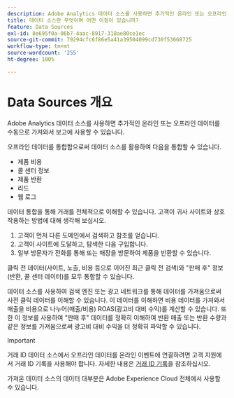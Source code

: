 ```yaml
---
description: Adobe Analytics 데이터 소스를 사용하면 추가적인 온라인 또는 오프라인 데이터를 수동으로 가져와서 보고에 사용할 수 있습니다.
title: 데이터 소스란 무엇이며 어떤 이점이 있습니까?
feature: Data Sources
exl-id: 8e695f0a-06b7-4aac-8917-318ae80ce1ec
source-git-commit: 79294cfc6f86e5a41a39504099cd730f53668725
workflow-type: tm+mt
source-wordcount: '255'
ht-degree: 100%

---
```


# Data Sources 개요

Adobe Analytics 데이터 소스를 사용하면 추가적인 온라인 또는 오프라인 데이터를 수동으로 가져와서 보고에 사용할 수 있습니다.

오프라인 데이터를 통합함으로써 데이터 소스를 활용하여 다음을 통합할 수 있습니다.

* 제품 비용
* 콜 센터 정보
* 제품 반환
* 리드
* 웹 로그

데이터 통합을 통해 거래를 전체적으로 이해할 수 있습니다. 고객이 귀사 사이트와 상호 작용하는 방법에 대해 생각해 보십시오.

1. 고객이 먼저 다른 도메인에서 검색하고 참조를 얻습니다.
1. 고객이 사이트에 도달하고, 탐색한 다음 구입합니다.
1. 일부 방문자가 전화를 통해 또는 매장을 방문하여 제품을 반환할 수 있습니다.

클릭 전 데이터(사이트, 노출, 비용 등으로 이어진 최근 클릭 전 검색)와 &quot;판매 후&quot; 정보(반환, 콜 센터 데이터)를 모두 통합할 수 있습니다.

데이터 소스를 사용하여 검색 엔진 또는 광고 네트워크를 통해 데이터를 가져옴으로써 사전 클릭 데이터를 이해할 수 있습니다. 이 데이터를 이해하면 비용 데이터를 가져와서 매출을 비용으로 나누어(매출/비용) ROAS(광고비 대비 수익)를 계산할 수 있습니다. 또한 이 정보를 사용하여 &quot;판매 후&quot; 데이터를 정확히 이해하여 반환 매출 또는 반환 수량과 같은 정보를 가져옴으로써 광고비 대비 수익을 더 정확히 파악할 수 있습니다.

>[!IMPORTANT]
>
>거래 ID 데이터 소스에서 오프라인 데이터를 온라인 이벤트에 연결하려면 고객 지원에서 거래 ID 기록을 사용해야 합니다. 자세한 내용은 [거래 ID 기록](/help/import/c-data-sources/datasrc-integrating-offline-data.md#section_30D6D47AEC0F4A36B87EBFE4C858F20C)을 참조하십시오.

가져온 데이터 소스의 데이터 대부분은 Adobe Experience Cloud 전체에서 사용할 수 있습니다.
